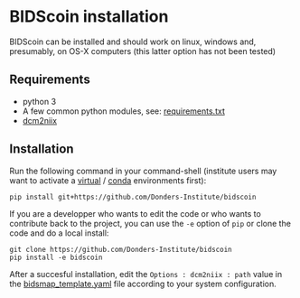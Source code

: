 # BIDScoin installation

BIDScoin can be installed and should work on linux, windows and, presumably, on OS-X computers (this latter option has not been tested)

## Requirements
- python 3
- A few common python modules, see: [requirements.txt](../requirements.txt)
- [dcm2niix](https://github.com/rordenlab/dcm2niix)

## Installation
Run the following command in your command-shell (institute users may want to activate a [virtual](https://docs.python.org/3.6/tutorial/venv.html) / [conda](https://conda.io/docs/user-guide/tasks/manage-environments.html) environments first):

    pip install git+https://github.com/Donders-Institute/bidscoin

If you are a developper who wants to edit the code or who wants to contribute back to the project, you can use the `-e` option of `pip` or clone the code and do a local install:

    git clone https://github.com/Donders-Institute/bidscoin
    pip install -e bidscoin

After a succesful installation, edit the `Options : dcm2niix : path` value in the [bidsmap_template.yaml](../heuristics/bidsmap_template.yaml) file according to your system configuration.